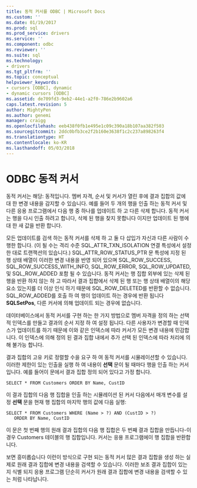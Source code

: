 ```yaml
---
title: 동적 커서를 ODBC | Microsoft Docs
ms.custom: ''
ms.date: 01/19/2017
ms.prod: sql
ms.prod_service: drivers
ms.service: ''
ms.component: odbc
ms.reviewer: ''
ms.suite: sql
ms.technology:
- drivers
ms.tgt_pltfrm: ''
ms.topic: conceptual
helpviewer_keywords:
- cursors [ODBC], dynamic
- dynamic cursors [ODBC]
ms.assetid: de709fd3-9eb2-44e1-a2f0-786e2b9602a6
caps.latest.revision: 5
author: MightyPen
ms.author: genemi
manager: craigg
ms.openlocfilehash: eeb438f0fb1e495e1c09c390a18b107aa382f503
ms.sourcegitcommit: 2ddc0bfb3ce2f2b160e3638f1c2c237a898263f4
ms.translationtype: HT
ms.contentlocale: ko-KR
ms.lasthandoff: 05/03/2018
---
```

# <a name="odbc-dynamic-cursors"></a>ODBC 동적 커서
동적 커서는 해당: 동적입니다. 멤버 자격, 순서 및 커서가 열린 후에 결과 집합의 값에 대 한 변경 내용을 감지할 수 있습니다. 예를 들어 두 개의 행을 인출 하는 동적 커서 및 다른 응용 프로그램에서 다음 행 중 하나를 업데이트 하 고 다른 삭제 합니다. 동적 커서는 행을 다시 인출 하려고 합니다, 삭제 된 행을 찾지 못합니다 이지만 업데이트 된 행에 대 한 새 값을 반환 합니다.  
  
 모든 업데이트를 검색 하는 동적 커서를 삭제 하 고 둘 다 삽입가 자신과 다른 사람이 수행한 합니다. (이 될 수는 격리 수준 SQL_ATTR_TXN_ISOLATION 연결 특성에서 설정한 대로 트랜잭션의 있습니다.) SQL_ATTR_ROW_STATUS_PTR 문 특성에 지정 된 행 상태 배열이 이러한 변경 내용을 반영 되어 있으며 SQL_ROW_SUCCESS, SQL_ROW_SUCCESS_WITH_INFO, SQL_ROW_ERROR, SQL_ROW_UPDATED, 및 SQL_ROW_ADDED 포함 될 수 있습니다. 동적 커서는 행 집합 외부에 있는 삭제 된 행을 반환 하지 않는 하 고 따라서 결과 집합에서 삭제 된 행 또는 행 상태 배열이의 해당 요소 있는지를 더 이상 인식 하기 때문에 SQL_ROW_DELETED를 반환할 수 없습니다. SQL_ROW_ADDED를 호출 하 여 행이 업데이트 하는 경우에 반환 됩니다 **SQLSetPos**, 다른 커서에 의해 업데이트 되는 경우에 없습니다.  
  
 데이터베이스에서 동적 커서를 구현 하는 한 가지 방법으로 멤버 자격을 정의 하는 선택적 인덱스를 만들고 결과의 순서 지정 하 여 설정 됩니다. 다른 사용자가 변경할 때 인덱스가 업데이트를 하기 때문에 이와 같은 인덱스에 따라 커서가 모든 변경 내용에 민감합니다. 이 인덱스에 의해 정의 된 결과 집합 내에서 추가 선택 된 인덱스에 따라 처리에 의해 불가능 합니다.  
  
 결과 집합의 고유 키로 정렬할 수을 요구 하 여 동적 커서를 시뮬레이션할 수 있습니다. 이러한 제한이 있는 인출을 실행 하 여 내용이 **선택** 문이 될 때마다 행을 인출 하는 커서입니다. 예를 들어이 문에서 결과 집합 정의 되어 있다고 가정 합니다.  
  
```  
SELECT * FROM Customers ORDER BY Name, CustID  
```  
  
 이 결과 집합의 다음 행 집합을 인출 하는 시뮬레이션 된 커서 다음에서 매개 변수를 설정 **선택** 문을 현재 행 집합의 마지막 행의 값에 다음 실행:  
  
```  
SELECT * FROM Customers WHERE (Name > ?) AND (CustID > ?)  
   ORDER BY Name, CustID  
```  
  
 이 문은 첫 번째 행의 원래 결과 집합의 다음 행 집합은 두 번째 결과 집합을 만듭니다-이 경우 Customers 테이블의 행 집합입니다. 커서는 응용 프로그램에이 행 집합을 반환합니다.  
  
 보면 흥미롭습니다 이런이 방식으로 구현 되는 동적 커서 많은 결과 집합을 생성 하는 실제로 원래 결과 집합에 변경 내용을 검색할 수 있습니다. 이러한 보조 결과 집합이 있는지 식별 되지 응용 프로그램 단순히 커서가 원래 결과 집합에 변경 내용을 검색할 수 있는 처럼 나타납니다.

